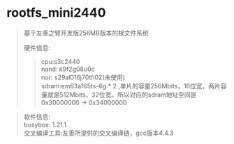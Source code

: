 # rootfs_mini2440

> 基于友善之臂开发版256MB版本的根文件系统  
> 
> 硬件信息:  
>> cpu:s3c2440  
>> nand: k9f2g08u0c  
>> nor: s29al016j70tfi02(未使用)  
>> sdram:em63a165ts-6g * 2 ,单片的容量256Mbits，16位宽，两片容量就是512Mbits，32位宽。所以对应的sdram地址空间是0x30000000 -> 0x34000000
>> 

> 软件信息:  
> busybox: 1.21.1  
> 交叉编译工具:友善所提供的交叉编译链，gcc版本4.4.3  
